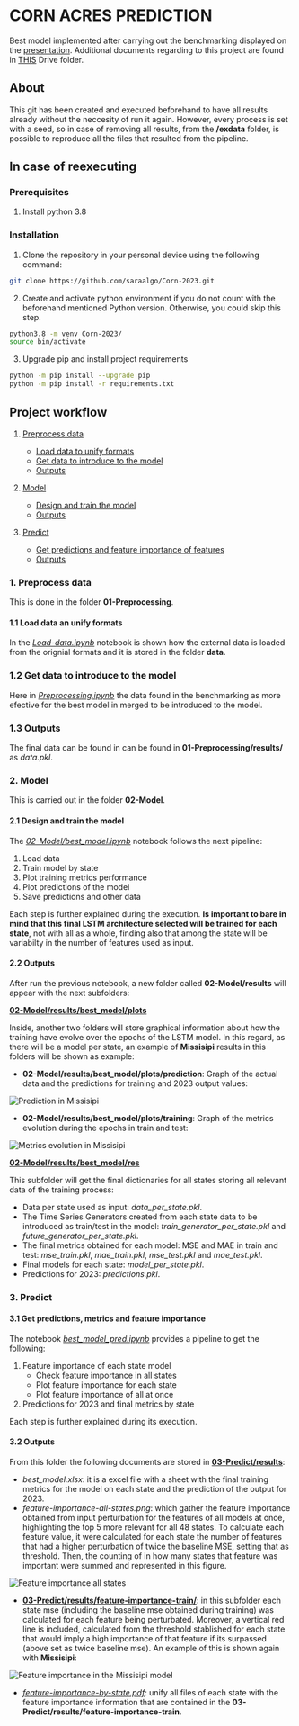 # CORN ACRES PREDICTION

Best model implemented after carrying out the benchmarking displayed on the [presentation](https://docs.google.com/presentation/d/1K3sVNdTJEMHYU-VL3SviTjrutgGA11Ak4ZZEG9TYUYU/edit?usp=share_link). Additional documents regarding to this project are found in [THIS](https://drive.google.com/drive/folders/1Iv-z9hWppyliFf9jWoutB3Ts5Iu2bEVs?usp=share_link) Drive folder.

## About
This git has been created and executed beforehand to have all results already without the neccesity of run it again. However, every process is set with a seed, so in case of removing all results, from the **/exdata** folder, is possible to reproduce all the files that resulted from the pipeline.

## In case of reexecuting

### Prerequisites

1. Install python 3.8

### Installation

1. Clone the repository in your personal device using the following command:

```sh
git clone https://github.com/saraalgo/Corn-2023.git
```

2. Create and activate python environment if you do not count with the beforehand mentioned Python version. Otherwise, you could skip this step.

```sh
python3.8 -m venv Corn-2023/
source bin/activate
```

3. Upgrade pip and install project requirements 
```sh
python -m pip install --upgrade pip
python -m pip install -r requirements.txt
```

## Project workflow

1. [Preprocess data](#1-preprocess-data)
    - [Load data to unify formats](#11-load-data-an-unify-formats)
    - [Get data to introduce to the model](#12-get-data-to-introduce-to-the-model)
    - [Outputs](#13-outputs)

2. [Model](#2-model)
    - [Design and train the model](#21-design-and-train-the-model)
    - [Outputs](#22-outputs)

3. [Predict](#3-predict)
    - [Get predictions and feature importance of features](#31-get-predictions-metrics-and-feature-importance)
    - [Outputs](#32-outputs)


### 1. Preprocess data
This is done in the folder **01-Preprocessing**.

#### 1.1 Load data an unify formats
In the [*Load-data.ipynb*](https://github.com/saraalgo/Corn-2023/blob/main/01-Preprocessing/Load-data.ipynb) notebook is shown how the external data is loaded from the orignial formats and it is stored in the folder **data**.

### 1.2 Get data to introduce to the model
Here in [*Preprocessing.ipynb*](https://github.com/saraalgo/Corn-2023/blob/main/01-Preprocessing/Preprocessing.ipynb) the data found in the benchmarking as more efective for the best model in merged to be introduced to the model.

### 1.3 Outputs
The final data can be found in can be found in **01-Preprocessing/results/** as *data.pkl*.

### 2. Model
This is carried out in the folder **02-Model**.

#### 2.1 Design and train the model
The [*02-Model/best_model.ipynb*](https://github.com/saraalgo/Corn-2023/blob/main/02-Model/best_model.ipynb) notebook follows the next pipeline:
1. Load data
2. Train model by state
3. Plot training metrics performance
4. Plot predictions of the model
5. Save predictions and other data

Each step is further explained during the execution. **Is important to bare in mind that this final LSTM architecture selected will be trained for each state**, not with all as a whole, finding also that among the state will be variabilty in the number of features used as input.

#### 2.2 Outputs
After run the previous notebook, a new folder called **02-Model/results** will appear with the next subfolders:

[**02-Model/results/best_model/plots**](https://github.com/saraalgo/Corn-2023/blob/main/02-Model/results/best_model/plots)

Inside, another two folders will store graphical information about how the training have evolve over the epochs of the LSTM model. In this regard, as there will be a model per state, an example of **Missisipi** results in this folders will be shown as example:

- **02-Model/results/best_model/plots/prediction**: Graph of the actual data and the predictions for training and 2023 output values:

![Prediction in Missisipi](02-Model/results/best_model/plots/prediction/prediction2023_MISSISSIPPI.png)

- **02-Model/results/best_model/plots/training**: Graph of the metrics evolution during the epochs in train and test:

![Metrics evolution in Missisipi](02-Model/results/best_model/plots/training/training_history_MISSISSIPPI.png)

[**02-Model/results/best_model/res**](https://github.com/saraalgo/Corn-2023/blob/main/02-Model/results/best_model/res)

This subfolder will get the final dictionaries for all states storing all relevant data of the training process:
- Data per state used as input: *data_per_state.pkl*.
- The Time Series Generators created from each state data to be introduced as train/test in the model: *train_generator_per_state.pkl* and *future_generator_per_state.pkl*.
- The final metrics obtained for each model: MSE and MAE in train and test: *mse_train.pkl*, *mae_train.pkl*, *mse_test.pkl* and *mae_test.pkl*.
- Final models for each state: *model_per_state.pkl*.
- Predictions for 2023: *predictions.pkl*.

### 3. Predict

#### 3.1 Get predictions, metrics and feature importance
The notebook [*best_model_pred.ipynb*](https://github.com/saraalgo/Corn-2023/blob/main/03-Predict/best_model_pred.ipynb) provides a pipeline to get the following:

1. Feature importance of each state model
    - Check feature importance in all states
    - Plot feature importance for each state
    - Plot feature importance of all at once
2. Predictions for 2023 and final metrics by state

Each step is further explained during its execution.

#### 3.2 Outputs
From this folder the following documents are stored in [**03-Predict/results**](https://github.com/saraalgo/Corn-2023/blob/main/03-Predict/results/):

- *best_model.xlsx*: it is a excel file with a sheet with the final training metrics for the model on each state and the prediction of the output for 2023.
- *feature-importance-all-states.png*: which gather the feature importance obtained from input perturbation for the features of all models at once, highlighting the top 5 more relevant for all 48 states. To calculate each feature value, it were calculated for each state the number of features that had a higher perturbation of twice the baseline MSE, setting that as threshold. Then, the counting of in how many states that feature was important were summed and represented in this figure.

![Feature importance all states](03-Predict/results/feature-importance-all-states.png)

- [**03-Predict/results/feature-importance-train/**](https://github.com/saraalgo/Corn-2023/blob/main/03-Predict/results/feature-importance-train/): in this subfolder each state mse (including the baseline mse obtained during training) was calculated for each feature being perturbated. Moreover, a vertical red line is included, calculated from the threshold stablished for each state that would imply a high importance of that feature if its surpassed (above set as twice baseline mse). An example of this is shown again with **Missisipi**:

![Feature importance in the Missisipi model](03-Predict/results/feature-importance-train/MSE_fi_MISSISSIPPI.png)

- [*feature-importance-by-state.pdf*](https://github.com/saraalgo/Corn-2023/blob/main/03-Predict/results/feature-importance-by-state.pdf): unify all files of each state with the feature importance information that are contained in the **03-Predict/results/feature-importance-train**.

